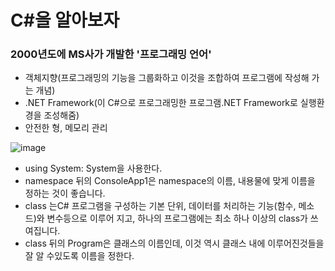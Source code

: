 # C#을 알아보자

### 2000년도에 MS사가 개발한 '프로그래밍 언어'
* 객체지향(프로그래밍의 기능을 그룹화하고 이것을 조합하여 프로그램에 작성해 가는 개념)
* .NET Framework(이 C#으로 프로그래밍한 프로그램.NET Framework로 실행환경을 조성해줌)
* 안전한 형, 메모리 관리

![image](https://user-images.githubusercontent.com/47058441/71651088-51286900-2d5e-11ea-911e-74873c805e2c.png)

* using System: System을 사용한다. 
* namespace 뒤의 ConsoleApp1은 namespace의 이름, 내용물에 맞게 이름을 정하는 것이 좋습니다.
* class 는C# 프로그램을 구성하는 기본 단위, 데이터를 처리하는 기능(함수, 메소드)와 변수등으로 이루어 지고,
 하나의 프로그램에는 최소 하나 이상의 class가 쓰여집니다.
* class 뒤의 Program은 클래스의 이름인데, 이것 역시 클래스 내에 이루어진것들을 잘 알 수있도록 이름을 정한다.



